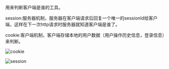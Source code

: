 用来判断客户端是谁的工具。

session:服务器机制，服务器在客户端请求后回复一个唯一的sessionId给客户端，这样在下一次http请求时服务器就知道客户端是谁了。

cookie:客户端机制，客户端存储本地的用户数据（用户操作历史信息，登录信息）来判断。

![cookie](https://upload-images.jianshu.io/upload_images/3438059-606e9e8f1808e6f0.png?imageMogr2/auto-orient/strip%7CimageView2/2/w/1240)

![session](https://upload-images.jianshu.io/upload_images/3438059-98278ac0523098dc.png?imageMogr2/auto-orient/strip%7CimageView2/2/w/1240)